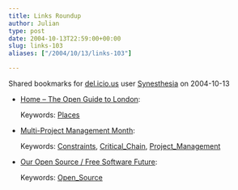 ```yaml
---
title: Links Roundup
author: Julian
type: post
date: 2004-10-13T22:59:00+00:00
slug: links-103 
aliases: ["/2004/10/13/links-103"]

---
```

Shared bookmarks for [del.icio.us][1] user  [Synesthesia][2] on 2004-10-13

  * [Home &#8211; The Open Guide to London][3]:
   
    Keywords: [Places][4]
  * [Multi-Project Management Month][5]:
   
    Keywords: [Constraints][6], [Critical_Chain][7], [Project_Management][8]
  * [Our Open Source / Free Software Future][9]:
   
    Keywords: [Open_Source][10]

 [1]: https://del.icio.us/
 [2]: https://del.icio.us/synesthesia
 [3]: https://london.openguides.org/ "https://london.openguides.org/"
 [4]: https://del.icio.us/synesthesia/Places
 [5]: https://www.focusedperformance.com/2004_09_01_blarch.html#109591028808630160 "https://www.focusedperformance.com/2004_09_01_blarch.html#109591028808630160"
 [6]: https://del.icio.us/synesthesia/Constraints
 [7]: https://del.icio.us/synesthesia/Critical_Chain
 [8]: https://del.icio.us/synesthesia/Project_Management
 [9]: https://yoderdev.com/oss-future.html "https://yoderdev.com/oss-future.html"
 [10]: https://del.icio.us/synesthesia/Open_Source